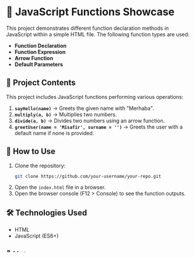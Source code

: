# 📝 JavaScript Functions Showcase  

This project demonstrates different function declaration methods in JavaScript within a simple HTML file. The following function types are used:  

- **Function Declaration**  
- **Function Expression**  
- **Arrow Function**  
- **Default Parameters**  

## 📂 Project Contents  

This project includes JavaScript functions performing various operations:  

1. **`sayHello(name)`** → Greets the given name with "Merhaba".  
2. **`multiply(a, b)`** → Multiplies two numbers.  
3. **`divide(a, b)`** → Divides two numbers using an arrow function.  
4. **`greetUser(name = 'Misafir', surname = '')`** → Greets the user with a default name if none is provided.  

## 🚀 How to Use  

1. Clone the repository:  
   ```sh
   git clone https://github.com/your-username/your-repo.git
   ```
2. Open the `index.html` file in a browser.  
3. Open the browser console (F12 > Console) to see the function outputs.  

## 🛠 Technologies Used  

- HTML  
- JavaScript (ES6+)  

## 📌 Notes  

- The script logs the function outputs using `console.group()` for better readability in the browser console.  
- Default parameters are used to handle cases where no arguments are provided.  

## 📜 License  

This project is open-source and available under the [MIT License](LICENSE).
